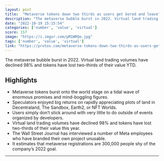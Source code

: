 ```yaml
---
layout: post
title:  "Metaverse tokens down two thirds as users get bored and leave"
description: "The metaverse bubble burst in 2022. Virtual land trading volumes have declined 98% and tokens have lost two-thirds of their value YTD."
date: "2022-10-19 15:15:54"
categories: ['number', 'value', 'virtual']
score: 157
image: "https://i.imgur.com/pM1WRQe.jpg"
tags: ['number', 'value', 'virtual']
link: "https://protos.com/metaverse-tokens-down-two-thirds-as-users-get-bored-and-leave/"
---
```


The metaverse bubble burst in 2022. Virtual land trading volumes have declined 98% and tokens have lost two-thirds of their value YTD.

## Highlights

- Metaverse tokens burst onto the world stage on a tidal wave of enormous promises and mind-boggling figures.
- Speculators enjoyed big returns on rapidly appreciating plots of land in Decentraland, The Sandbox, Earth2, or NFT Worlds.
- Users simply don’t stick around with very little to do outside of events organized by developers.
- Virtual land trading volumes have declined 98% and tokens have lost two-thirds of their value this year.
- The Wall Street Journal has interviewed a number of Meta employees who have branded their own project unusable.
- It estimates that metaverse registrations are 300,000 people shy of the company’s 2022 goal.

---
